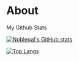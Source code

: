 # About
My Github Stats

  [![Noblepal's GitHub stats](https://github-readme-stats.vercel.app/api?username=Noblepal)](https://github.com/Noblepal/github-readme-stats&show_icons=true&count_private=true&line_height=33)

  [![Top Langs](https://github-readme-stats.vercel.app/api/top-langs/?username=Noblepal&layout=compact)](https://github.com/Noblepal/github-readme-stats)







